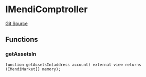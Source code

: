 # IMendiComptroller
[Git Source](https://github.com/malda-protocol/malda-lending/blob/ae9b756ce0322e339daafd68cf97592f5de2033d/src\migration\IMigrator.sol)


## Functions
### getAssetsIn


```solidity
function getAssetsIn(address account) external view returns (IMendiMarket[] memory);
```

